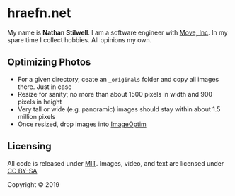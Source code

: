 # hraefn.net

My name is **Nathan Stilwell**. I am a software engineer with [Move, Inc](https://www.move.com/). In my spare time I collect hobbies. All opinions my own.

## Optimizing Photos

* For a given directory, ceate an `_originals` folder and copy all images there. Just in case
* Resize for sanity; no more than about 1500 pixels in width and 900 pixels in height
* Very tall or wide (e.g. panoramic) images should stay within about 1.5 million pixels
* Once resized, drop images into [ImageOptim](https://imageoptim.com/howto.html)

## Licensing

All code is released under [MIT](https://opensource.org/licenses/MIT). Images, video, and text are licensed under [CC BY-SA](http://creativecommons.org/licenses/by-sa/4.0/)

Copyright © 2019